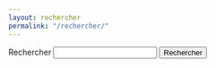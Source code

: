 ```yaml
---
layout: rechercher
permalink: "/rechercher/"
---
```

<form action="/rechercher" method="get">
  <label for="search-box">Rechercher</label>
  <input type="text" id="search-box" name="query">
  <input type="submit" value="Rechercher">
</form>

<ul id="search-results"></ul>
